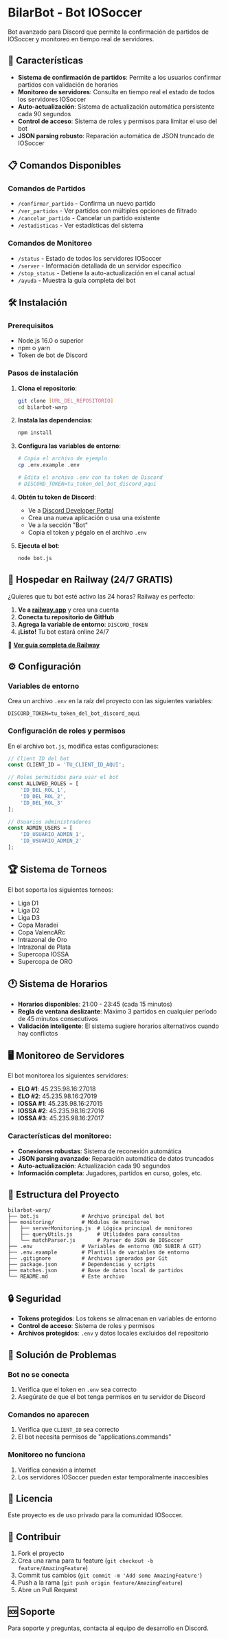 # BilarBot - Bot IOSoccer

Bot avanzado para Discord que permite la confirmación de partidos de IOSoccer y monitoreo en tiempo real de servidores.

## 🚀 Características

- **Sistema de confirmación de partidos**: Permite a los usuarios confirmar partidos con validación de horarios
- **Monitoreo de servidores**: Consulta en tiempo real el estado de todos los servidores IOSoccer
- **Auto-actualización**: Sistema de actualización automática persistente cada 90 segundos
- **Control de acceso**: Sistema de roles y permisos para limitar el uso del bot
- **JSON parsing robusto**: Reparación automática de JSON truncado de IOSoccer

## 📋 Comandos Disponibles

### Comandos de Partidos
- `/confirmar_partido` - Confirma un nuevo partido
- `/ver_partidos` - Ver partidos con múltiples opciones de filtrado
- `/cancelar_partido` - Cancelar un partido existente
- `/estadisticas` - Ver estadísticas del sistema

### Comandos de Monitoreo
- `/status` - Estado de todos los servidores IOSoccer
- `/server` - Información detallada de un servidor específico
- `/stop_status` - Detiene la auto-actualización en el canal actual
- `/ayuda` - Muestra la guía completa del bot

## 🛠️ Instalación

### Prerequisitos
- Node.js 16.0 o superior
- npm o yarn
- Token de bot de Discord

### Pasos de instalación

1. **Clona el repositorio**:
   ```bash
   git clone [URL_DEL_REPOSITORIO]
   cd bilarbot-warp
   ```

2. **Instala las dependencias**:
   ```bash
   npm install
   ```

3. **Configura las variables de entorno**:
   ```bash
   # Copia el archivo de ejemplo
   cp .env.example .env
   
   # Edita el archivo .env con tu token de Discord
   # DISCORD_TOKEN=tu_token_del_bot_discord_aqui
   ```

4. **Obtén tu token de Discord**:
   - Ve a [Discord Developer Portal](https://discord.com/developers/applications)
   - Crea una nueva aplicación o usa una existente
   - Ve a la sección "Bot"
   - Copia el token y pégalo en el archivo `.env`

5. **Ejecuta el bot**:
   ```bash
   node bot.js
   ```

## 🚂 Hospedar en Railway (24/7 GRATIS)

¿Quieres que tu bot esté activo las 24 horas? Railway es perfecto:

1. **Ve a [railway.app](https://railway.app)** y crea una cuenta
2. **Conecta tu repositorio de GitHub**
3. **Agrega la variable de entorno**: `DISCORD_TOKEN`
4. **¡Listo!** Tu bot estará online 24/7

📖 **[Ver guía completa de Railway](./RAILWAY-DEPLOY.md)**

## ⚙️ Configuración

### Variables de entorno

Crea un archivo `.env` en la raíz del proyecto con las siguientes variables:

```env
DISCORD_TOKEN=tu_token_del_bot_discord_aqui
```

### Configuración de roles y permisos

En el archivo `bot.js`, modifica estas configuraciones:

```javascript
// Client ID del bot
const CLIENT_ID = 'TU_CLIENT_ID_AQUI';

// Roles permitidos para usar el bot
const ALLOWED_ROLES = [
    'ID_DEL_ROL_1',
    'ID_DEL_ROL_2',
    'ID_DEL_ROL_3'
];

// Usuarios administradores
const ADMIN_USERS = [
    'ID_USUARIO_ADMIN_1',
    'ID_USUARIO_ADMIN_2'
];
```

## 🏆 Sistema de Torneos

El bot soporta los siguientes torneos:
- Liga D1
- Liga D2  
- Liga D3
- Copa Maradei
- Copa ValencARc
- Intrazonal de Oro
- Intrazonal de Plata
- Supercopa IOSSA
- Supercopa de ORO

## 🕐 Sistema de Horarios

- **Horarios disponibles**: 21:00 - 23:45 (cada 15 minutos)
- **Regla de ventana deslizante**: Máximo 3 partidos en cualquier período de 45 minutos consecutivos
- **Validación inteligente**: El sistema sugiere horarios alternativos cuando hay conflictos

## 🖥️ Monitoreo de Servidores

El bot monitorea los siguientes servidores:
- **ELO #1**: 45.235.98.16:27018
- **ELO #2**: 45.235.98.16:27019  
- **IOSSA #1**: 45.235.98.16:27015
- **IOSSA #2**: 45.235.98.16:27016
- **IOSSA #3**: 45.235.98.16:27017

### Características del monitoreo:
- **Conexiones robustas**: Sistema de reconexión automática
- **JSON parsing avanzado**: Reparación automática de datos truncados
- **Auto-actualización**: Actualización cada 90 segundos
- **Información completa**: Jugadores, partidos en curso, goles, etc.

## 📁 Estructura del Proyecto

```
bilarbot-warp/
├── bot.js              # Archivo principal del bot
├── monitoring/         # Módulos de monitoreo
│   ├── serverMonitoring.js  # Lógica principal de monitoreo
│   ├── queryUtils.js        # Utilidades para consultas
│   └── matchParser.js       # Parser de JSON de IOSoccer
├── .env                # Variables de entorno (NO SUBIR A GIT)
├── .env.example        # Plantilla de variables de entorno
├── .gitignore          # Archivos ignorados por Git
├── package.json        # Dependencias y scripts
├── matches.json        # Base de datos local de partidos
└── README.md           # Este archivo
```

## 🔒 Seguridad

- **Tokens protegidos**: Los tokens se almacenan en variables de entorno
- **Control de acceso**: Sistema de roles y permisos
- **Archivos protegidos**: `.env` y datos locales excluidos del repositorio

## 🐛 Solución de Problemas

### Bot no se conecta
1. Verifica que el token en `.env` sea correcto
2. Asegúrate de que el bot tenga permisos en tu servidor de Discord

### Comandos no aparecen
1. Verifica que `CLIENT_ID` sea correcto
2. El bot necesita permisos de "applications.commands"

### Monitoreo no funciona
1. Verifica conexión a internet
2. Los servidores IOSoccer pueden estar temporalmente inaccesibles

## 📄 Licencia

Este proyecto es de uso privado para la comunidad IOSoccer.

## 👥 Contribuir

1. Fork el proyecto
2. Crea una rama para tu feature (`git checkout -b feature/AmazingFeature`)
3. Commit tus cambios (`git commit -m 'Add some AmazingFeature'`)
4. Push a la rama (`git push origin feature/AmazingFeature`)
5. Abre un Pull Request

## 🆘 Soporte

Para soporte y preguntas, contacta al equipo de desarrollo en Discord.
